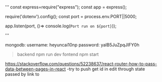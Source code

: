 '''
const express=require("express");
const app = express();

require('dotenv').config();
const port = process.env.PORT||5000;


app.listen(port, ()=> console.log(`Port run on ${port}`));

'''


mongodb:
username: heyuncai10np
password: yaIB5JuZpqJIFY0h

> backend npm run dev
> fontend npm start

https://stackoverflow.com/questions/52238637/react-router-how-to-pass-data-between-pages-in-react
-try to push get id in edit through state passed by link to


